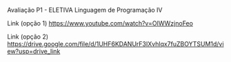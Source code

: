 Avaliação P1 - ELETIVA Linguagem de Programação IV

Link (opção 1)
https://www.youtube.com/watch?v=OIWWzjnoFeo

Link (opção 2)
https://drive.google.com/file/d/1UHF6KDANUrF3IXvhlqx7fuZBOYTSUM1d/view?usp=drive_link
